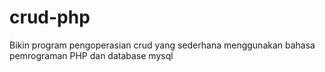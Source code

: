 # crud-php
Bikin program pengoperasian crud yang sederhana menggunakan bahasa pemrograman PHP dan database mysql
